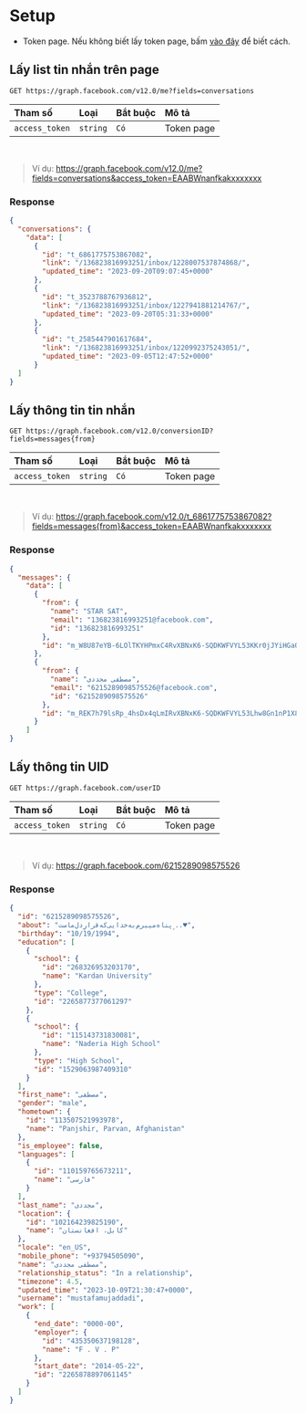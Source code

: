 
# Setup
+ Token page. Nếu không biết lấy token page, bấm [vào đây](https://github.com/imhiendev/get-token-page-facebook) để biết cách.


## Lấy list tin nhắn trên page

```http
GET https://graph.facebook.com/v12.0/me?fields=conversations
```

| Tham số | Loại     |Bắt buộc     | Mô tả                |
| :-------- | :------- | :---- | :------------------------- |
| `access_token` | `string` | `Có` | Token page |

<br/>

>Ví dụ: https://graph.facebook.com/v12.0/me?fields=conversations&access_token=EAABWnanfkakxxxxxxx

### Response

```json
{
  "conversations": {
    "data": [
      {
        "id": "t_6861775753867082",
        "link": "/136823816993251/inbox/1228007537874868/",
        "updated_time": "2023-09-20T09:07:45+0000"
      },
      {
        "id": "t_3523788767936812",
        "link": "/136823816993251/inbox/1227941881214767/",
        "updated_time": "2023-09-20T05:31:33+0000"
      },
      {
        "id": "t_2585447901617684",
        "link": "/136823816993251/inbox/1220992375243051/",
        "updated_time": "2023-09-05T12:47:52+0000"
      }
  ]
}
```
## Lấy thông tin tin nhắn

```http
GET https://graph.facebook.com/v12.0/conversionID?fields=messages{from}
```



| Tham số | Loại     |Bắt buộc     | Mô tả                |
| :-------- | :------- | :---- | :------------------------- |
| `access_token` | `string` | `Có` | Token page |


<br/>

>Ví dụ: https://graph.facebook.com/v12.0/t_6861775753867082?fields=messages{from}&access_token=EAABWnanfkakxxxxxxx

### Response

```json
{
  "messages": {
    "data": [
      {
        "from": {
          "name": "STAR SAT",
          "email": "136823816993251@facebook.com",
          "id": "136823816993251"
        },
        "id": "m_W8U87eYB-6LOlTKYHPmxC4RvXBNxK6-SQDKWFVYL53KKr0jJYiHGaOq2BtwdfTzYnutnufAcvKCwvdjOmu6Qfa"
      },
      {
        "from": {
          "name": "مصطفی مجددی",
          "email": "6215289098575526@facebook.com",
          "id": "6215289098575526"
        },
        "id": "m_REK7h79lsRp_4hsDx4qLmIRvXBNxK6-SQDKWFVYL53Lhw8Gn1nP1X8cZd9EcOBm243hmh3rHcvQHKtzrDSBsaw"
      }
    ]
}
```
## Lấy thông tin UID

```http
GET https://graph.facebook.com/userID
```

| Tham số | Loại     |Bắt buộc     | Mô tả                |
| :-------- | :------- | :---- | :------------------------- |
| `access_token` | `string` | `Có` | Token page |

<br/>

>Ví dụ: https://graph.facebook.com/6215289098575526

### Response

```json
{
  "id": "6215289098575526",
  "about": "﮼پناه‌میبرم‌به‌خدایی‌که‌قرارِ‌دل‌ماست..♥️",
  "birthday": "10/19/1994",
  "education": [
    {
      "school": {
        "id": "268326953203170",
        "name": "Kardan University"
      },
      "type": "College",
      "id": "2265877377061297"
    },
    {
      "school": {
        "id": "115143731830081",
        "name": "Naderia High School"
      },
      "type": "High School",
      "id": "1529063987409310"
    }
  ],
  "first_name": "مصطفی",
  "gender": "male",
  "hometown": {
    "id": "113507521993978",
    "name": "Panjshir, Parvan, Afghanistan"
  },
  "is_employee": false,
  "languages": [
    {
      "id": "110159765673211",
      "name": "فارسی"
    }
  ],
  "last_name": "مجددی",
  "location": {
    "id": "102164239825190",
    "name": "کابل، افغانستان"
  },
  "locale": "en_US",
  "mobile_phone": "+93794505090",
  "name": "مصطفی مجددی",
  "relationship_status": "In a relationship",
  "timezone": 4.5,
  "updated_time": "2023-10-09T21:30:47+0000",
  "username": "mustafamujaddadi",
  "work": [
    {
      "end_date": "0000-00",
      "employer": {
        "id": "435350637198128",
        "name": "F . V . P"
      },
      "start_date": "2014-05-22",
      "id": "2265878897061145"
    }
  ]
}
```
